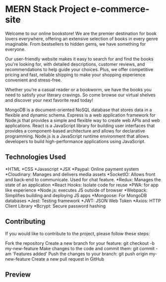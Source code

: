 # MERN Stack Project e-commerce-site
Welcome to our online bookstore! We are the premier destination for book lovers everywhere, offering an extensive selection of books in every genre imaginable. From bestsellers to hidden gems, we have something for everyone.

Our user-friendly website makes it easy to search for and find the books you're looking for, with detailed descriptions, customer reviews, and recommendations to help guide your choices. Plus, we offer competitive pricing and fast, reliable shipping to make your shopping experience convenient and stress-free.

Whether you're a casual reader or a bookworm, we have the books you need to satisfy your literary cravings. So come browse our virtual shelves and discover your next favorite read today!

MongoDB is a document-oriented NoSQL database that stores data in a flexible and dynamic schema.
Express is a web application framework for Node.js that provides a simple and flexible way to create web APIs and web applications.
React is a JavaScript library for building user interfaces that provides a component-based architecture and allows for declarative programming.
Node.js is a JavaScript runtime environment that allows developers to build high-performance applications using JavaScript.

## Technologies Used
*HTML 
*CSS
*Javascript
*JSX
*Paypal: Online payment system
*Cloudinary: Manages and delivers media assets
*SocketIO:  Allows front and back-end 
to communicate. Used for chat feature.
*Redux: Manages the state of an application
*React Hooks: Isolate code for reuse
*PWA: for app like experience
*Node.js: executes JS outside of browser
*Webpack: Simplifies building and deploying JS apps
*Mongoose: For MongoDB databases
*Jest: Testing framework
*JWT: JSON Web Token
*Axios: HTTP Client Library
*Bcrypt: Secure password hashing

## Contributing
If you would like to contribute to the project, please follow these steps:

Fork the repository
Create a new branch for your feature: git checkout -b my-new-feature
Make changes to the code and commit them: git commit -am 'Features added'
Push the changes to your branch: git push origin my-new-feature
Create a new pull request in GitHub

## Preview

